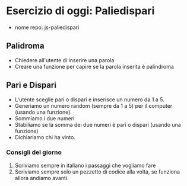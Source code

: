 # Esercizio di oggi: Paliedispari

- nome repo: js-paliedispari

## Palidroma

- Chiedere all'utente di inserire una parola
- Creare una funzione per capire se la parola inserita è palindroma

## Pari e Dispari

- L'utente sceglie pari o dispari e inserisce un numero da 1 a 5.
- Generiamo un numero random (sempre da 1 a 5) per il computer (usando una funzione).
- Sommiamo i due numeri
- Stabiliamo se la somma dei due numeri è pari o dispari (usando una funzione)
- Dichiariamo chi ha vinto.

### Consigli del giorno

1. Scriviamo sempre in italiano i passaggi che vogliamo fare
2. Scriviamo sempre solo un pezzetto di codice alla volta, se funziona allora andiamo avanti.
